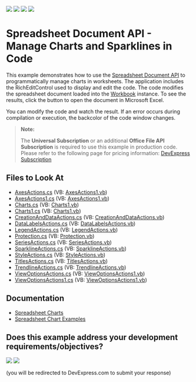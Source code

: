 <!-- default badges list -->
![](https://img.shields.io/endpoint?url=https://codecentral.devexpress.com/api/v1/VersionRange/128613178/21.2.3%2B)
[![](https://img.shields.io/badge/Open_in_DevExpress_Support_Center-FF7200?style=flat-square&logo=DevExpress&logoColor=white)](https://supportcenter.devexpress.com/ticket/details/T132724)
[![](https://img.shields.io/badge/📖_How_to_use_DevExpress_Examples-e9f6fc?style=flat-square)](https://docs.devexpress.com/GeneralInformation/403183)
[![](https://img.shields.io/badge/💬_Leave_Feedback-feecdd?style=flat-square)](#does-this-example-address-your-development-requirementsobjectives)
<!-- default badges end -->

# Spreadsheet Document API - Manage Charts and Sparklines in Code

This example demonstrates how to use the [Spreadsheet Document API](https://documentation.devexpress.com/OfficeFileAPI/14912/Spreadsheet-Document-API) to programmatically manage charts in worksheets.
The application includes the RichEditControl used to display and edit the code. The code modifies the spreadsheet document loaded into the [Workbook](https://docs.devexpress.com/OfficeFileAPI/DevExpress.Spreadsheet.Workbook) instance. To see the results, click the button to open the document in Microsoft Excel.

You can modify the code and watch the result. If an error occurs during compilation or execution, the backcolor of the code window changes.

> **Note:**
>
> The **Universal Subscription** or an additional **Office File API Subscription** is required to use this example in production code. Please refer to the following page for pricing information: [DevExpress Subscription](https://www.devexpress.com/Buy/NET/)

## Files to Look At

* [AxesActions.cs](./CS/SpreadsheetDocServerChartAPISamples/CodeExamples/AxesActions.cs) (VB: [AxesActions1.vb](./VB/SpreadsheetDocServerChartAPISamples/CodeExamples/AxesActions1.vb))
* [AxesActions1.cs](./CS/SpreadsheetDocServerChartAPISamples/CodeExamples/AxesActions1.cs) (VB: [AxesActions1.vb](./VB/SpreadsheetDocServerChartAPISamples/CodeExamples/AxesActions1.vb))
* [Charts.cs](./CS/SpreadsheetDocServerChartAPISamples/CodeExamples/Charts.cs) (VB: [Charts1.vb](./VB/SpreadsheetDocServerChartAPISamples/CodeExamples/Charts1.vb))
* [Charts1.cs](./CS/SpreadsheetDocServerChartAPISamples/CodeExamples/Charts1.cs) (VB: [Charts1.vb](./VB/SpreadsheetDocServerChartAPISamples/CodeExamples/Charts1.vb))
* [CreationAndDataActions.cs](./CS/SpreadsheetDocServerChartAPISamples/CodeExamples/CreationAndDataActions.cs) (VB: [CreationAndDataActions.vb](./VB/SpreadsheetDocServerChartAPISamples/CodeExamples/CreationAndDataActions.vb))
* [DataLabelsActions.cs](./CS/SpreadsheetDocServerChartAPISamples/CodeExamples/DataLabelsActions.cs) (VB: [DataLabelsActions.vb](./VB/SpreadsheetDocServerChartAPISamples/CodeExamples/DataLabelsActions.vb))
* [LegendActions.cs](./CS/SpreadsheetDocServerChartAPISamples/CodeExamples/LegendActions.cs) (VB: [LegendActions.vb](./VB/SpreadsheetDocServerChartAPISamples/CodeExamples/LegendActions.vb))
* [Protection.cs](./CS/SpreadsheetDocServerChartAPISamples/CodeExamples/Protection.cs) (VB: [Protection.vb](./VB/SpreadsheetDocServerChartAPISamples/CodeExamples/Protection.vb))
* [SeriesActions.cs](./CS/SpreadsheetDocServerChartAPISamples/CodeExamples/SeriesActions.cs) (VB: [SeriesActions.vb](./VB/SpreadsheetDocServerChartAPISamples/CodeExamples/SeriesActions.vb))
* [SparklineActions.cs](./CS/SpreadsheetDocServerChartAPISamples/CodeExamples/SparklineActions.cs) (VB: [SparklineActions.vb](./VB/SpreadsheetDocServerChartAPISamples/CodeExamples/SparklineActions.vb))
* [StyleActions.cs](./CS/SpreadsheetDocServerChartAPISamples/CodeExamples/StyleActions.cs) (VB: [StyleActions.vb](./VB/SpreadsheetDocServerChartAPISamples/CodeExamples/StyleActions.vb))
* [TitlesActions.cs](./CS/SpreadsheetDocServerChartAPISamples/CodeExamples/TitlesActions.cs) (VB: [TitlesActions.vb](./VB/SpreadsheetDocServerChartAPISamples/CodeExamples/TitlesActions.vb))
* [TrendlineActions.cs](./CS/SpreadsheetDocServerChartAPISamples/CodeExamples/TrendlineActions.cs) (VB: [TrendlineActions.vb](./VB/SpreadsheetDocServerChartAPISamples/CodeExamples/TrendlineActions.vb))
* [ViewOptionsActions.cs](./CS/SpreadsheetDocServerChartAPISamples/CodeExamples/ViewOptionsActions.cs) (VB: [ViewOptionsActions1.vb](./VB/SpreadsheetDocServerChartAPISamples/CodeExamples/ViewOptionsActions1.vb))
* [ViewOptionsActions1.cs](./CS/SpreadsheetDocServerChartAPISamples/CodeExamples/ViewOptionsActions1.cs) (VB: [ViewOptionsActions1.vb](./VB/SpreadsheetDocServerChartAPISamples/CodeExamples/ViewOptionsActions1.vb))

## Documentation

* [Spreadsheet Charts](https://docs.devexpress.com/OfficeFileAPI/120427/spreadsheet-document-api/charts-and-graphics/charting)
* [Spreadsheet Chart Examples](https://docs.devexpress.com/OfficeFileAPI/113732/spreadsheet-document-api/examples/charts)
<!-- feedback -->
## Does this example address your development requirements/objectives?

[<img src="https://www.devexpress.com/support/examples/i/yes-button.svg"/>](https://www.devexpress.com/support/examples/survey.xml?utm_source=github&utm_campaign=spreadsheet-document-api-chart-examples&~~~was_helpful=yes) [<img src="https://www.devexpress.com/support/examples/i/no-button.svg"/>](https://www.devexpress.com/support/examples/survey.xml?utm_source=github&utm_campaign=spreadsheet-document-api-chart-examples&~~~was_helpful=no)

(you will be redirected to DevExpress.com to submit your response)
<!-- feedback end -->
